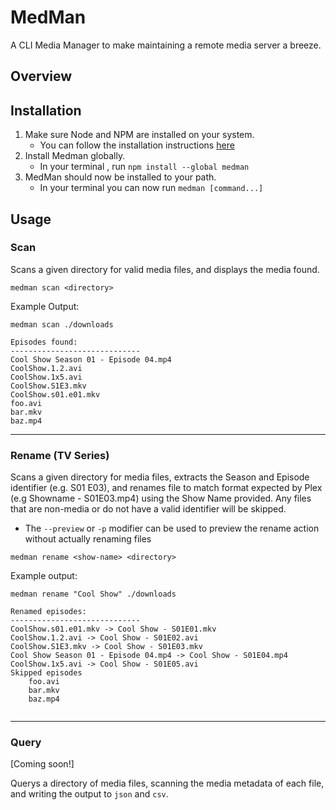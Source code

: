 # MedMan

A CLI Media Manager to make maintaining a remote media server a breeze.

## Overview

## Installation

1. Make sure Node and NPM are installed on your system.
   - You can follow the installation instructions [here](https://nodejs.org/en/download/package-manager/#macos)
2. Install Medman globally.
   - In your terminal , run `npm install --global medman`
3. MedMan should now be installed to your path.
   - In your terminal you can now run `medman [command...]`

## Usage

### Scan

Scans a given directory for valid media files, and displays the media found.

```shell
medman scan <directory>
```

Example Output:

```shell
medman scan ./downloads

Episodes found:
-----------------------------
Cool Show Season 01 - Episode 04.mp4
CoolShow.1.2.avi
CoolShow.1x5.avi
CoolShow.S1E3.mkv
CoolShow.s01.e01.mkv
foo.avi
bar.mkv
baz.mp4
```

---

### Rename (TV Series)

Scans a given directory for media files, extracts the Season and Episode identifier (e.g. S01 E03), and renames file to match format expected by Plex (e.g Showname - S01E03.mp4) using the Show Name provided. Any files that are non-media or do not have a valid identifier will be skipped.

- The `--preview` or `-p` modifier can be used to preview the rename action without actually renaming files

```shell
medman rename <show-name> <directory>
```

Example output:

```shell
medman rename "Cool Show" ./downloads

Renamed episodes:
-----------------------------
CoolShow.s01.e01.mkv -> Cool Show - S01E01.mkv
CoolShow.1.2.avi -> Cool Show - S01E02.avi
CoolShow.S1E3.mkv -> Cool Show - S01E03.mkv
Cool Show Season 01 - Episode 04.mp4 -> Cool Show - S01E04.mp4
CoolShow.1x5.avi -> Cool Show - S01E05.avi
Skipped episodes
	foo.avi
	bar.mkv
	baz.mp4


```

---

### Query

[Coming soon!]

Querys a directory of media files, scanning the media metadata of each file, and writing the output to `json` and `csv`.
